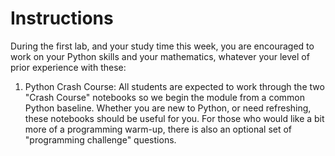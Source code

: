 # Instructions
During the first lab, and your study time this week, you are encouraged to work on your Python skills and your mathematics, whatever your level of prior experience with these:

1. Python Crash Course: All students are expected to work through the two "Crash Course" notebooks so we begin the module from a common Python baseline. Whether you are new to Python, or need refreshing, these notebooks should be useful for you. For those who would like a bit more of a programming warm-up, there is also an optional set of "programming challenge" questions.
